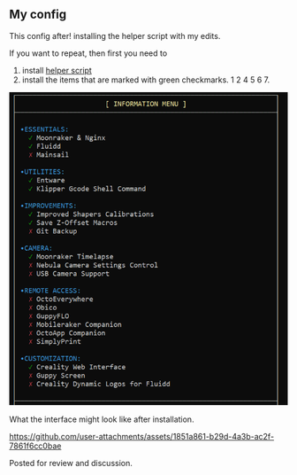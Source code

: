 
<h2>My config</h2>

This config after! installing the helper script with my edits.

If you want to repeat, then first you need to

1. install [helper script](https://guilouz.github.io/Creality-Helper-Script-Wiki/helper-script/helper-script-installation/)
2. install the items that are marked with green checkmarks. 1 2 4 5 6 7.

![](/images/helper.png)

What the interface might look like after installation.

https://github.com/user-attachments/assets/1851a861-b29d-4a3b-ac2f-7861f6cc0bae

Posted for review and discussion.



